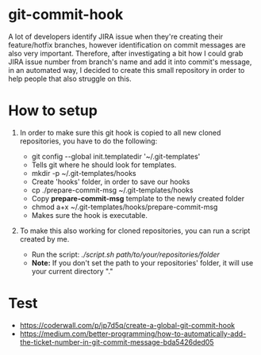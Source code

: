 # git-commit-hook

A lot of developers identify JIRA issue when they're creating their feature/hotfix branches, however identification on commit messages are also very important. Therefore, after investigating a bit how I could grab JIRA issue number from branch's name and add it into commit's message, in an automated way, I decided to create this small repository in order to help people that also struggle on this.

# How to setup

1. In order to make sure this git hook is copied to all new cloned repositories, you have to do the following:
   * git config --global init.templatedir '~/.git-templates'
    * Tells git where he should look for templates.
   * mkdir -p ~/.git-templates/hooks
    * Create 'hooks' folder, in order to save our hooks
   * cp ./prepare-commit-msg ~/.git-templates/hooks
    * Copy **prepare-commit-msg** template to the newly created folder
   * chmod a+x ~/.git-templates/hooks/prepare-commit-msg
    * Makes sure the hook is executable.

2. To make this also working for cloned repositories, you can run a script created by me.
   * Run the script: *./script.sh path/to/your/repositories/folder*
   * **Note:** If you don't set the path to your repositories' folder, it will use your current directory "."

# Test

* https://coderwall.com/p/jp7d5q/create-a-global-git-commit-hook
* https://medium.com/better-programming/how-to-automatically-add-the-ticket-number-in-git-commit-message-bda5426ded05
